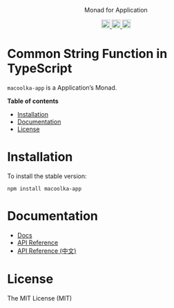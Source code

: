 <p align="center">
Monad for Application
</p>

<p align="center">
  <a href="https://travis-ci.org/macoolka/macoolka-app">
    <img src="https://img.shields.io/travis/macoolka/macoolka-app/master.svg?style=flat-square" alt="build status" height="20">
  </a>
  <a href="https://david-dm.org/macoolka-app">
    <img src="https://img.shields.io/david/macoolka/macoolka-app.svg?style=flat-square" alt="dependency status" height="20">
  </a>
  <a href="https://www.npmjs.com/package/macoolka-app">
    <img src="https://img.shields.io/npm/dm/macoolka-app.svg" alt="npm downloads" height="20">
  </a>
</p>

# Common String Function in TypeScript

`macoolka-app` is a Application’s Monad.


**Table of contents**

- [Installation](#installation)
- [Documentation](#documentation)
- [License](#license)

<!-- END doctoc generated TOC please keep comment here to allow auto update -->

# Installation

To install the stable version:

```
npm install macoolka-app
```


# Documentation

- [Docs](https://macoolka.github.io/macoolka-app)
- [API Reference](https://macoolka.github.io/macoolka-app/docs/Modules)
- [API Reference (中文)](https://macoolka.github.io/macoolka-app/docs/模块)


# License

The MIT License (MIT)
